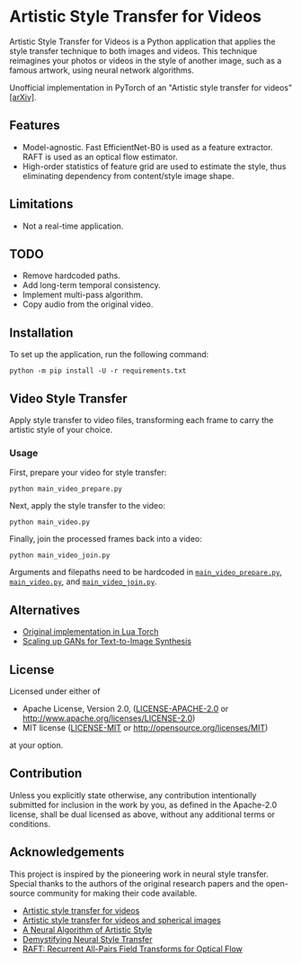 # Artistic Style Transfer for Videos

Artistic Style Transfer for Videos is a Python application that applies the style transfer technique to both images and videos. This technique reimagines your photos or videos in the style of another image, such as a famous artwork, using neural network algorithms.

Unofficial implementation in PyTorch of an "Artistic style transfer for videos" [[arXiv]](https://arxiv.org/abs/1604.08610).

## Features

- Model-agnostic. Fast EfficientNet-B0 is used as a feature extractor. RAFT is used as an optical flow estimator.
- High-order statistics of feature grid are used to estimate the style, thus eliminating dependency from content/style image shape.

## Limitations

- Not a real-time application.

## TODO

- Remove hardcoded paths.
- Add long-term temporal consistency.
- Implement multi-pass algorithm.
- Copy audio from the original video.

[//]: # (- Masking of target objects. Can be done with multiplying gradients by a mask.)

## Installation

To set up the application, run the following command:

```shell
python -m pip install -U -r requirements.txt
```

## Video Style Transfer

Apply style transfer to video files, transforming each frame to carry the artistic style of your choice.

### Usage

First, prepare your video for style transfer:

```shell
python main_video_prepare.py
```

Next, apply the style transfer to the video:

```shell
python main_video.py
```

Finally, join the processed frames back into a video:

```shell
python main_video_join.py
```

Arguments and filepaths need to be hardcoded in [`main_video_prepare.py`](main_video_prepare.py), [`main_video.py`](main_video.py), and [`main_video_join.py`](main_video_join.py).

## Alternatives

* [Original implementation in Lua Torch](https://github.com/manuelruder/artistic-videos)
* [Scaling up GANs for Text-to-Image Synthesis](https://mingukkang.github.io/GigaGAN/)

## License

Licensed under either of

* Apache License, Version 2.0, ([LICENSE-APACHE-2.0](LICENSE-APACHE-2.0) or http://www.apache.org/licenses/LICENSE-2.0)
* MIT license ([LICENSE-MIT](LICENSE-MIT) or http://opensource.org/licenses/MIT)

at your option.

## Contribution

Unless you explicitly state otherwise, any contribution intentionally submitted
for inclusion in the work by you, as defined in the Apache-2.0 license, shall be dual licensed as above, without any
additional terms or conditions.

## Acknowledgements

This project is inspired by the pioneering work in neural style transfer. Special thanks to the authors of the original research papers and the open-source community for making their code available.

* [Artistic style transfer for videos](https://arxiv.org/abs/1604.08610)
* [Artistic style transfer for videos and spherical images](https://arxiv.org/abs/1708.04538)
* [A Neural Algorithm of Artistic Style](https://arxiv.org/abs/1508.06576)
* [Demystifying Neural Style Transfer](https://arxiv.org/abs/1701.01036)
* [RAFT: Recurrent All-Pairs Field Transforms for Optical Flow](https://arxiv.org/abs/2003.12039)
